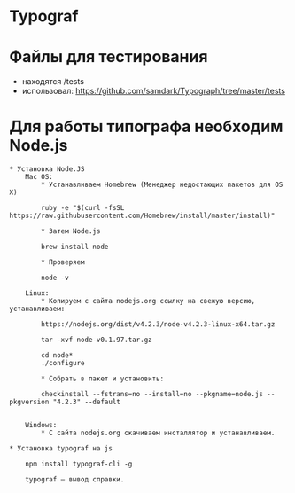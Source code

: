 # Typograf

# Файлы для тестирования

 * находятся /tests
 * использовал:  https://github.com/samdark/Typograph/tree/master/tests

# Для работы типографа необходим Node.js

	* Установка Node.JS 
		Mac OS:
			* Устанавливаем Homebrew (Менеджер недостающих пакетов для OS X)

			ruby -e "$(curl -fsSL https://raw.githubusercontent.com/Homebrew/install/master/install)"

			* Затем Node.js

			brew install node

			* Проверяем

			node -v
		
		Linux:
			* Копируем с сайта nodejs.org ссылку на свежую версию, устанавливаем:

			https://nodejs.org/dist/v4.2.3/node-v4.2.3-linux-x64.tar.gz

			tar -xvf node-v0.1.97.tar.gz

			cd node*
			./configure

			* Собрать в пакет и установить:

			checkinstall --fstrans=no --install=no --pkgname=node.js --pkgversion "4.2.3" --default


		Windows:
			* С сайта nodejs.org скачиваем инсталлятор и устанавливаем.

	* Установка typograf на js

		npm install typograf-cli -g

		typograf — вывод справки.











